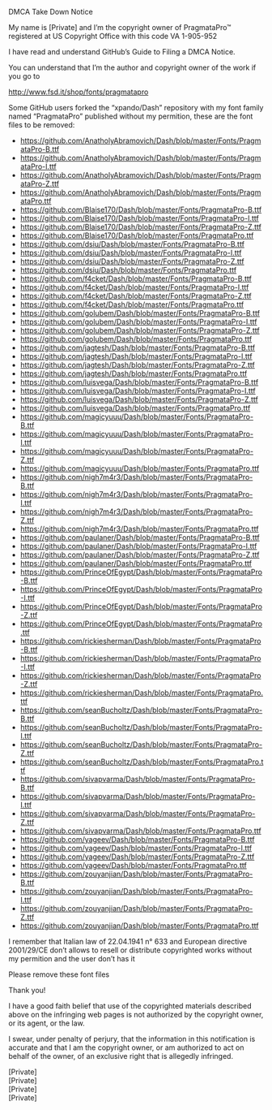 DMCA Take Down Notice

My name is [Private] and I’m the copyright owner of
PragmataPro™ registered at US Copyright Office with this code VA 1-905-952

I have read and understand GitHub’s Guide to Filing a DMCA Notice.

You can understand that I’m the author and copyright owner of the work if you go to

http://www.fsd.it/shop/fonts/pragmatapro

Some GitHub users forked the “xpando/Dash” repository with my font family named “PragmataPro” published
without my permition, these are the font files to be removed:

+ https://github.com/AnatholyAbramovich/Dash/blob/master/Fonts/PragmataPro-B.ttf
+ https://github.com/AnatholyAbramovich/Dash/blob/master/Fonts/PragmataPro-I.ttf
+ https://github.com/AnatholyAbramovich/Dash/blob/master/Fonts/PragmataPro-Z.ttf
+ https://github.com/AnatholyAbramovich/Dash/blob/master/Fonts/PragmataPro.ttf
+ https://github.com/Blaise170/Dash/blob/master/Fonts/PragmataPro-B.ttf
+ https://github.com/Blaise170/Dash/blob/master/Fonts/PragmataPro-I.ttf
+ https://github.com/Blaise170/Dash/blob/master/Fonts/PragmataPro-Z.ttf
+ https://github.com/Blaise170/Dash/blob/master/Fonts/PragmataPro.ttf
+ https://github.com/dsiu/Dash/blob/master/Fonts/PragmataPro-B.ttf
+ https://github.com/dsiu/Dash/blob/master/Fonts/PragmataPro-I.ttf
+ https://github.com/dsiu/Dash/blob/master/Fonts/PragmataPro-Z.ttf
+ https://github.com/dsiu/Dash/blob/master/Fonts/PragmataPro.ttf
+ https://github.com/f4cket/Dash/blob/master/Fonts/PragmataPro-B.ttf
+ https://github.com/f4cket/Dash/blob/master/Fonts/PragmataPro-I.ttf
+ https://github.com/f4cket/Dash/blob/master/Fonts/PragmataPro-Z.ttf
+ https://github.com/f4cket/Dash/blob/master/Fonts/PragmataPro.ttf
+ https://github.com/golubem/Dash/blob/master/Fonts/PragmataPro-B.ttf
+ https://github.com/golubem/Dash/blob/master/Fonts/PragmataPro-I.ttf
+ https://github.com/golubem/Dash/blob/master/Fonts/PragmataPro-Z.ttf
+ https://github.com/golubem/Dash/blob/master/Fonts/PragmataPro.ttf
+ https://github.com/jagtesh/Dash/blob/master/Fonts/PragmataPro-B.ttf
+ https://github.com/jagtesh/Dash/blob/master/Fonts/PragmataPro-I.ttf
+ https://github.com/jagtesh/Dash/blob/master/Fonts/PragmataPro-Z.ttf
+ https://github.com/jagtesh/Dash/blob/master/Fonts/PragmataPro.ttf
+ https://github.com/luisvega/Dash/blob/master/Fonts/PragmataPro-B.ttf
+ https://github.com/luisvega/Dash/blob/master/Fonts/PragmataPro-I.ttf
+ https://github.com/luisvega/Dash/blob/master/Fonts/PragmataPro-Z.ttf
+ https://github.com/luisvega/Dash/blob/master/Fonts/PragmataPro.ttf
+ https://github.com/magicyuuu/Dash/blob/master/Fonts/PragmataPro-B.ttf
+ https://github.com/magicyuuu/Dash/blob/master/Fonts/PragmataPro-I.ttf
+ https://github.com/magicyuuu/Dash/blob/master/Fonts/PragmataPro-Z.ttf
+ https://github.com/magicyuuu/Dash/blob/master/Fonts/PragmataPro.ttf
+ https://github.com/nigh7m4r3/Dash/blob/master/Fonts/PragmataPro-B.ttf
+ https://github.com/nigh7m4r3/Dash/blob/master/Fonts/PragmataPro-I.ttf
+ https://github.com/nigh7m4r3/Dash/blob/master/Fonts/PragmataPro-Z.ttf
+ https://github.com/nigh7m4r3/Dash/blob/master/Fonts/PragmataPro.ttf
+ https://github.com/paulaner/Dash/blob/master/Fonts/PragmataPro-B.ttf
+ https://github.com/paulaner/Dash/blob/master/Fonts/PragmataPro-I.ttf
+ https://github.com/paulaner/Dash/blob/master/Fonts/PragmataPro-Z.ttf
+ https://github.com/paulaner/Dash/blob/master/Fonts/PragmataPro.ttf
+ https://github.com/PrinceOfEgypt/Dash/blob/master/Fonts/PragmataPro-B.ttf
+ https://github.com/PrinceOfEgypt/Dash/blob/master/Fonts/PragmataPro-I.ttf
+ https://github.com/PrinceOfEgypt/Dash/blob/master/Fonts/PragmataPro-Z.ttf
+ https://github.com/PrinceOfEgypt/Dash/blob/master/Fonts/PragmataPro.ttf
+ https://github.com/rickiesherman/Dash/blob/master/Fonts/PragmataPro-B.ttf
+ https://github.com/rickiesherman/Dash/blob/master/Fonts/PragmataPro-I.ttf
+ https://github.com/rickiesherman/Dash/blob/master/Fonts/PragmataPro-Z.ttf
+ https://github.com/rickiesherman/Dash/blob/master/Fonts/PragmataPro.ttf
+ https://github.com/seanBucholtz/Dash/blob/master/Fonts/PragmataPro-B.ttf
+ https://github.com/seanBucholtz/Dash/blob/master/Fonts/PragmataPro-I.ttf
+ https://github.com/seanBucholtz/Dash/blob/master/Fonts/PragmataPro-Z.ttf
+ https://github.com/seanBucholtz/Dash/blob/master/Fonts/PragmataPro.ttf
+ https://github.com/sivapvarma/Dash/blob/master/Fonts/PragmataPro-B.ttf
+ https://github.com/sivapvarma/Dash/blob/master/Fonts/PragmataPro-I.ttf
+ https://github.com/sivapvarma/Dash/blob/master/Fonts/PragmataPro-Z.ttf
+ https://github.com/sivapvarma/Dash/blob/master/Fonts/PragmataPro.ttf
+ https://github.com/yageev/Dash/blob/master/Fonts/PragmataPro-B.ttf
+ https://github.com/yageev/Dash/blob/master/Fonts/PragmataPro-I.ttf
+ https://github.com/yageev/Dash/blob/master/Fonts/PragmataPro-Z.ttf
+ https://github.com/yageev/Dash/blob/master/Fonts/PragmataPro.ttf
+ https://github.com/zouyanjian/Dash/blob/master/Fonts/PragmataPro-B.ttf
+ https://github.com/zouyanjian/Dash/blob/master/Fonts/PragmataPro-I.ttf
+ https://github.com/zouyanjian/Dash/blob/master/Fonts/PragmataPro-Z.ttf
+ https://github.com/zouyanjian/Dash/blob/master/Fonts/PragmataPro.ttf

I remember that Italian law of 22.04.1941 n° 633 and European directive 2001/29/CE don’t allows to resell
or distribute copyrighted works without my permition and the user don’t has it

Please remove these font files

Thank you!

I have a good faith belief that use of the copyrighted materials described above on the infringing web pages
is not authorized by the copyright owner, or its agent, or the law.

I swear, under penalty of perjury, that the information in this notification is accurate and that I am the copyright
owner, or am authorized to act on behalf of the owner, of an exclusive right that is allegedly infringed.

[Private]  
[Private]  
[Private]  
[Private]  
